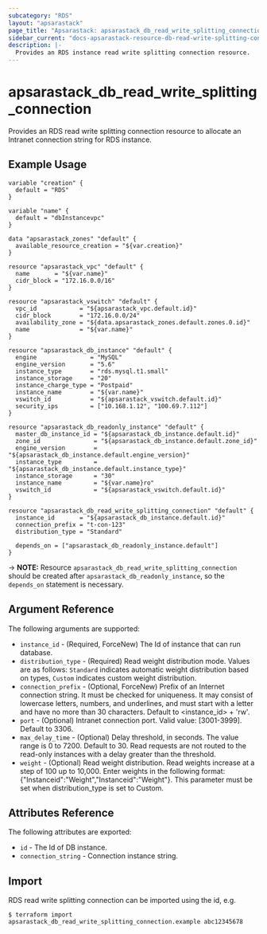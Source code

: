 ```yaml
---
subcategory: "RDS"
layout: "apsarastack"
page_title: "Apsarastack: apsarastack_db_read_write_splitting_connection"
sidebar_current: "docs-apsarastack-resource-db-read-write-splitting-connection"
description: |-
  Provides an RDS instance read write splitting connection resource.
---
```


# apsarastack\_db\_read\_write\_splitting\_connection

Provides an RDS read write splitting connection resource to allocate an Intranet connection string for RDS instance.

## Example Usage

```
variable "creation" {
  default = "RDS"
}

variable "name" {
  default = "dbInstancevpc"
}

data "apsarastack_zones" "default" {
  available_resource_creation = "${var.creation}"
}

resource "apsarastack_vpc" "default" {
  name       = "${var.name}"
  cidr_block = "172.16.0.0/16"
}

resource "apsarastack_vswitch" "default" {
  vpc_id            = "${apsarastack_vpc.default.id}"
  cidr_block        = "172.16.0.0/24"
  availability_zone = "${data.apsarastack_zones.default.zones.0.id}"
  name              = "${var.name}"
}

resource "apsarastack_db_instance" "default" {
  engine               = "MySQL"
  engine_version       = "5.6"
  instance_type        = "rds.mysql.t1.small"
  instance_storage     = "20"
  instance_charge_type = "Postpaid"
  instance_name        = "${var.name}"
  vswitch_id           = "${apsarastack_vswitch.default.id}"
  security_ips         = ["10.168.1.12", "100.69.7.112"]
}

resource "apsarastack_db_readonly_instance" "default" {
  master_db_instance_id = "${apsarastack_db_instance.default.id}"
  zone_id               = "${apsarastack_db_instance.default.zone_id}"
  engine_version        = "${apsarastack_db_instance.default.engine_version}"
  instance_type         = "${apsarastack_db_instance.default.instance_type}"
  instance_storage      = "30"
  instance_name         = "${var.name}ro"
  vswitch_id            = "${apsarastack_vswitch.default.id}"
}

resource "apsarastack_db_read_write_splitting_connection" "default" {
  instance_id       = "${apsarastack_db_instance.default.id}"
  connection_prefix = "t-con-123"
  distribution_type = "Standard"

  depends_on = ["apsarastack_db_readonly_instance.default"]
}
```

-> **NOTE:** Resource `apsarastack_db_read_write_splitting_connection` should be created after `apsarastack_db_readonly_instance`, so the `depends_on` statement is necessary.

## Argument Reference

The following arguments are supported:

* `instance_id` - (Required, ForceNew) The Id of instance that can run database.
* `distribution_type` - (Required) Read weight distribution mode. Values are as follows: `Standard` indicates automatic weight distribution based on types, `Custom` indicates custom weight distribution. 
* `connection_prefix` - (Optional, ForceNew) Prefix of an Internet connection string. It must be checked for uniqueness. It may consist of lowercase letters, numbers, and underlines, and must start with a letter and have no more than 30 characters. Default to <instance_id> + 'rw'.
* `port` - (Optional) Intranet connection port. Valid value: [3001-3999]. Default to 3306.
* `max_delay_time` - (Optional) Delay threshold, in seconds. The value range is 0 to 7200. Default to 30. Read requests are not routed to the read-only instances with a delay greater than the threshold.  
* `weight` - (Optional) Read weight distribution. Read weights increase at a step of 100 up to 10,000. Enter weights in the following format: {"Instanceid":"Weight","Instanceid":"Weight"}. This parameter must be set when distribution_type is set to Custom. 

## Attributes Reference

The following attributes are exported:

* `id` - The Id of DB instance.
* `connection_string` - Connection instance string.

## Import

RDS read write splitting connection can be imported using the id, e.g.

```
$ terraform import apsarastack_db_read_write_splitting_connection.example abc12345678
```
